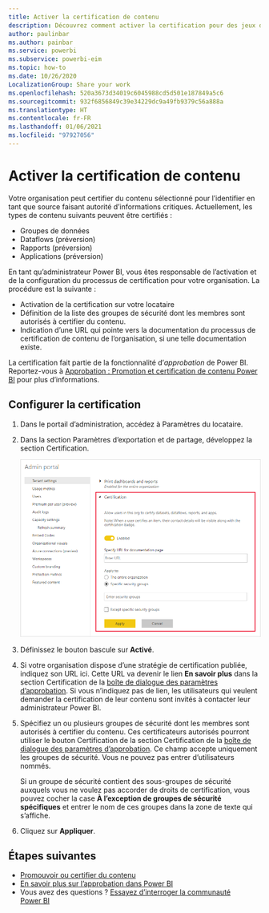```yaml
---
title: Activer la certification de contenu
description: Découvrez comment activer la certification pour des jeux de données, des dataflows, des rapports et des applications.
author: paulinbar
ms.author: painbar
ms.service: powerbi
ms.subservice: powerbi-eim
ms.topic: how-to
ms.date: 10/26/2020
LocalizationGroup: Share your work
ms.openlocfilehash: 520a3673d34019c6045988cd5d501e187849a5c6
ms.sourcegitcommit: 932f6856849c39e34229dc9a49fb9379c56a888a
ms.translationtype: HT
ms.contentlocale: fr-FR
ms.lasthandoff: 01/06/2021
ms.locfileid: "97927056"
---
```

# <a name="enable-content-certification"></a>Activer la certification de contenu

Votre organisation peut certifier du contenu sélectionné pour l’identifier en tant que source faisant autorité d’informations critiques. Actuellement, les types de contenu suivants peuvent être certifiés :
* Groupes de données
* Dataflows (préversion)
* Rapports (préversion)
* Applications (préversion)

En tant qu’administrateur Power BI, vous êtes responsable de l’activation et de la configuration du processus de certification pour votre organisation. La procédure est la suivante :
* Activation de la certification sur votre locataire
* Définition de la liste des groupes de sécurité dont les membres sont autorisés à certifier du contenu.
* Indication d’une URL qui pointe vers la documentation du processus de certification de contenu de l’organisation, si une telle documentation existe.

La certification fait partie de la fonctionnalité d’*approbation* de Power BI. Reportez-vous à [Approbation : Promotion et certification de contenu Power BI](../collaborate-share/service-endorsement-overview.md) pour plus d’informations.

## <a name="set-up-certification"></a>Configurer la certification

1. Dans le portail d’administration, accédez à Paramètres du locataire.
1. Dans la section Paramètres d’exportation et de partage, développez la section Certification.

   ![Configurer la certification de jeux de données et de dataflows](media/service-admin-setup-certification/service-admin-certification-setup-dialog.png)

1. Définissez le bouton bascule sur **Activé**.
1. Si votre organisation dispose d’une stratégie de certification publiée, indiquez son URL ici. Cette URL va devenir le lien **En savoir plus** dans la section Certification de la [boîte de dialogue des paramètres d’approbation](../collaborate-share/service-endorse-content.md#request-content-certification). Si vous n’indiquez pas de lien, les utilisateurs qui veulent demander la certification de leur contenu sont invités à contacter leur administrateur Power BI.
1. Spécifiez un ou plusieurs groupes de sécurité dont les membres sont autorisés à certifier du contenu. Ces certificateurs autorisés pourront utiliser le bouton Certification de la section Certification de la [boîte de dialogue des paramètres d’approbation](../collaborate-share/service-endorse-content.md#certify-content). Ce champ accepte uniquement les groupes de sécurité. Vous ne pouvez pas entrer d’utilisateurs nommés.
    
    Si un groupe de sécurité contient des sous-groupes de sécurité auxquels vous ne voulez pas accorder de droits de certification, vous pouvez cocher la case **À l’exception de groupes de sécurité spécifiques** et entrer le nom de ces groupes dans la zone de texte qui s’affiche.
1. Cliquez sur **Appliquer**.

## <a name="next-steps"></a>Étapes suivantes
* [Promouvoir ou certifier du contenu](../collaborate-share/service-endorse-content.md)
* [En savoir plus sur l’approbation dans Power BI](../collaborate-share/service-endorsement-overview.md)
* Vous avez des questions ? [Essayez d’interroger la communauté Power BI](https://community.powerbi.com/)
